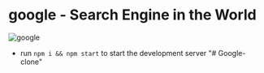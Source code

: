 # google - Search Engine in the World

![google](https://i.ibb.co/yQdYhtq/image.png)


- run ```npm i && npm start``` to start the development server
"# Google-clone" 

